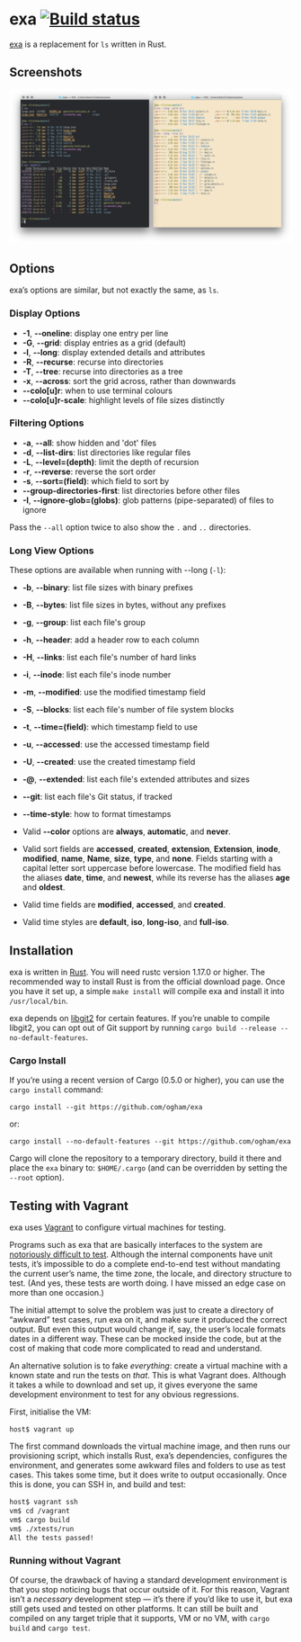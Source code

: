 # exa [![Build status](https://travis-ci.org/ogham/exa.svg)](https://travis-ci.org/ogham/exa)

[exa](https://the.exa.website/) is a replacement for `ls` written in Rust.

## Screenshots

![Screenshots of exa](screenshots.png)


## Options

exa’s options are similar, but not exactly the same, as `ls`.

### Display Options

- **-1**, **--oneline**: display one entry per line
- **-G**, **--grid**: display entries as a grid (default)
- **-l**, **--long**: display extended details and attributes
- **-R**, **--recurse**: recurse into directories
- **-T**, **--tree**: recurse into directories as a tree
- **-x**, **--across**: sort the grid across, rather than downwards
- **--colo[u]r**: when to use terminal colours
- **--colo[u]r-scale**: highlight levels of file sizes distinctly

### Filtering Options

- **-a**, **--all**: show hidden and 'dot' files
- **-d**, **--list-dirs**: list directories like regular files
- **-L**, **--level=(depth)**: limit the depth of recursion
- **-r**, **--reverse**: reverse the sort order
- **-s**, **--sort=(field)**: which field to sort by
- **--group-directories-first**: list directories before other files
- **-I**, **--ignore-glob=(globs)**: glob patterns (pipe-separated) of files to ignore

Pass the `--all` option twice to also show the `.` and `..` directories.

### Long View Options

These options are available when running with --long (`-l`):

- **-b**, **--binary**: list file sizes with binary prefixes
- **-B**, **--bytes**: list file sizes in bytes, without any prefixes
- **-g**, **--group**: list each file's group
- **-h**, **--header**: add a header row to each column
- **-H**, **--links**: list each file's number of hard links
- **-i**, **--inode**: list each file's inode number
- **-m**, **--modified**: use the modified timestamp field
- **-S**, **--blocks**: list each file's number of file system blocks
- **-t**, **--time=(field)**: which timestamp field to use
- **-u**, **--accessed**: use the accessed timestamp field
- **-U**, **--created**: use the created timestamp field
- **-@**, **--extended**: list each file's extended attributes and sizes
- **--git**: list each file's Git status, if tracked
- **--time-style**: how to format timestamps

- Valid **--color** options are **always**, **automatic**, and **never**.
- Valid sort fields are **accessed**, **created**, **extension**, **Extension**, **inode**, **modified**, **name**, **Name**, **size**, **type**, and **none**. Fields starting with a capital letter sort uppercase before lowercase. The modified field has the aliases **date**, **time**, and **newest**, while its reverse has the aliases **age** and **oldest**.
- Valid time fields are **modified**, **accessed**, and **created**.
- Valid time styles are **default**, **iso**, **long-iso**, and **full-iso**.


## Installation

exa is written in [Rust](http://www.rust-lang.org). You will need rustc version 1.17.0 or higher. The recommended way to install Rust is from the official download page.
Once you have it set up, a simple `make install` will compile exa and install it into `/usr/local/bin`.

exa depends on [libgit2](https://github.com/alexcrichton/git2-rs) for certain features.
If you’re unable to compile libgit2, you can opt out of Git support by running `cargo build --release --no-default-features`.

### Cargo Install

If you’re using a recent version of Cargo (0.5.0 or higher), you can use the `cargo install` command:

    cargo install --git https://github.com/ogham/exa

or:

    cargo install --no-default-features --git https://github.com/ogham/exa

Cargo will clone the repository to a temporary directory, build it there and place the `exa` binary to: `$HOME/.cargo` (and can be overridden by setting the `--root` option).


## Testing with Vagrant

exa uses [Vagrant][] to configure virtual machines for testing.

Programs such as exa that are basically interfaces to the system are [notoriously difficult to test][testing]. Although the internal components have unit tests, it’s impossible to do a complete end-to-end test without mandating the current user’s name, the time zone, the locale, and directory structure to test. (And yes, these tests are worth doing. I have missed an edge case on more than one occasion.)

The initial attempt to solve the problem was just to create a directory of “awkward” test cases, run exa on it, and make sure it produced the correct output. But even this output would change if, say, the user’s locale formats dates in a different way. These can be mocked inside the code, but at the cost of making that code more complicated to read and understand.

An alternative solution is to fake *everything*: create a virtual machine with a known state and run the tests on *that*. This is what Vagrant does. Although it takes a while to download and set up, it gives everyone the same development environment to test for any obvious regressions.

[Vagrant]: https://www.vagrantup.com/docs/why-vagrant/
[testing]: https://eev.ee/blog/2016/08/22/testing-for-people-who-hate-testing/#troublesome-cases

First, initialise the VM:

    host$ vagrant up

The first command downloads the virtual machine image, and then runs our provisioning script, which installs Rust, exa’s dependencies, configures the environment, and generates some awkward files and folders to use as test cases. This takes some time, but it does write to output occasionally. Once this is done, you can SSH in, and build and test:

    host$ vagrant ssh
    vm$ cd /vagrant
    vm$ cargo build
    vm$ ./xtests/run
    All the tests passed!


### Running without Vagrant

Of course, the drawback of having a standard development environment is that you stop noticing bugs that occur outside of it. For this reason, Vagrant isn’t a *necessary* development step — it’s there if you’d like to use it, but exa still gets used and tested on other platforms. It can still be built and compiled on any target triple that it supports, VM or no VM, with `cargo build` and `cargo test`.
